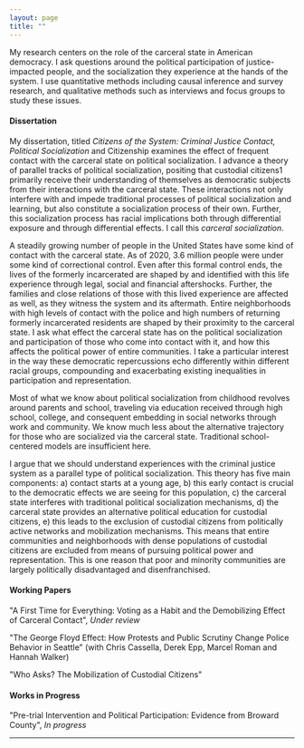 ```yaml
---
layout: page
title: ""
---
```


My research centers on the role of the carceral state in American democracy. I ask questions around the political participation of justice-impacted people, and the socialization they experience at the hands of the system. I use quantitative methods including causal inference and survey research, and qualitative methods such as interviews and focus groups to study these issues.

#### Dissertation

My dissertation, titled *Citizens of the System: Criminal Justice Contact, Political Socialization* and Citizenship examines the effect of frequent contact with the carceral state on political socialization. I advance a theory of parallel tracks of political socialization, positing that custodial citizens1 primarily receive their understanding of themselves as democratic subjects from their interactions with the carceral state. These interactions not only interfere with and impede traditional processes of political socialization and learning, but also constitute a socialization process of their own. Further, this socialization process has racial implications both through differential exposure and through differential effects. I call this *carceral socialization*.

A steadily growing number of people in the United States have some kind of contact with the carceral state. As of 2020, 3.6 million people were under some kind of correctional control. Even after this formal control ends, the lives of the formerly incarcerated are shaped by and identified with this life experience through legal, social and financial aftershocks. Further, the families and close relations of those with this lived experience are affected as well, as they witness the system and its aftermath. Entire neighborhoods with high levels of contact with the police and high numbers of returning formerly incarcerated residents are shaped by their proximity to the carceral state. I ask what effect the carceral state has on the political socialization and participation of those who come into contact with it, and how this affects the political power of entire communities. I take a particular interest in the way these democratic repercussions echo differently within different racial groups, compounding and exacerbating existing inequalities in participation and representation.

Most of what we know about political socialization from childhood revolves around parents and school, traveling via education received through high school, college, and consequent embedding in social networks through work and community. We know much less about the alternative trajectory for those who are socialized via the carceral state. Traditional school-centered models are insufficient here.

I argue that we should understand experiences with the criminal justice system as a parallel type of political socialization. This theory has five main components: a) contact starts at a young age, b) this early contact is crucial to the democratic effects we are seeing for this population, c) the carceral state interferes with traditional political socialization mechanisms, d) the carceral state provides an alternative political education for custodial citizens, e) this leads to the exclusion of custodial citizens from politically active networks and mobilization mechanisms. This means that entire communities and neighborhoods with dense populations of custodial citizens are excluded from means of pursuing political power and representation. This is one reason that poor and minority communities are largely politically disadvantaged and disenfranchised.

#### Working Papers

"A First Time for Everything: Voting as a Habit and the Demobilizing Effect of Carceral Contact", *Under review*

"The George Floyd Effect: How Protests and Public Scrutiny Change Police Behavior in Seattle" (with Chris Cassella, Derek Epp, Marcel Roman and Hannah Walker)

"Who Asks? The Mobilization of Custodial Citizens"

#### Works in Progress

"Pre-trial Intervention and Political Participation: Evidence from Broward County", *In progress*

---
